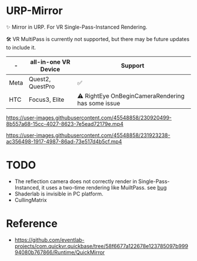 # URP-Mirror

✨ Mirror in URP. For VR Single-Pass-Instanced Rendering.  

🛠️ VR MultiPass is currently not supported, but there may be future updates to include it.
  
 \- | all-in-one VR Device | Support
----------|---------|----------
 Meta | Quest2, QuestPro | ✅
 HTC | Focus3, Elite | ⚠️ RightEye OnBeginCameraRendering has some issue

  https://user-images.githubusercontent.com/45548858/230920499-8b557a68-15cc-4027-8623-7e5ead72179e.mp4
  
  https://user-images.githubusercontent.com/45548858/231923238-ac356498-1917-4987-86ad-73e517d4b5cf.mp4
  
# TODO 
- The reflection camera does not correctly render in Single-Pass-Instanced, it uses a two-time rendering like MuiltPass. see [bug](https://issuetracker.unity3d.com/issues/xrsdk-urp-camera-with-a-rendertexture-does-not-render-in-stereo-in-spi-slash-multiview)
- Shaderlab is invisible in PC platform.
- CullingMatrix

# Reference
- https://github.com/eventlab-projects/com.quickvr.quickbase/tree/58f6677a122678e123785097b99994080b767866/Runtime/QuickMirror
